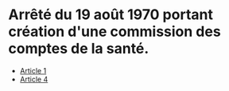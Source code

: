 # Arrêté du 19 août 1970 portant création d'une commission des comptes de la santé.

- [Article 1](article-1.md)
- [Article 4](article-4.md)
